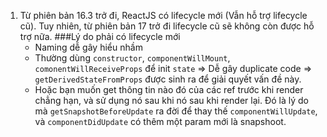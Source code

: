 1. Từ phiên bản 16.3 trở đi, ReactJS có lifecycle mới (Vẫn hỗ trợ lifecycle cũ). Tuy nhiên, từ phiên bản 17 trở đi lifecycle cũ sẽ không còn được hỗ trợ nữa.
###Lý do phải có lifecycle mới
    - Naming dễ gây hiểu nhầm
    - Thường dùng `constructor`, `componentWillMount`, `comonentWillReceiveProps` để init `state` => Dễ gây duplicate code => `getDerivedStateFromProps` được sinh ra để giải quyết vấn đề này.
    - Hoặc bạn muốn get thông tin nào đó của các ref trước khi render chẳng hạn, và sử dụng nó sau khi nó sau khi render lại. Đó là lý do mà `getSnapshotBeforeUpdate` ra đời để thay thế `componentWillUpdate`, và `componentDidUpdate` có thêm một param mới là snapshoot. 